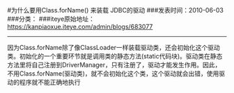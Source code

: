 #为什么要用Class.forName() 来装载 JDBC的驱动
###发表时间：2010-06-03
###分类：
###iteye原始地址：<a href="https://kanpiaoxue.iteye.com/admin/blogs/683077" target="_blank">https://kanpiaoxue.iteye.com/admin/blogs/683077</a>

---

<p>因为Class.forName除了像ClassLoader一样装载驱动类，还会初始化这个驱动类。初始化的一个重要环节就是调用类的静态方法(static代码块)。驱动类在静态方法里将自己注册到DriverManager，只有注册了，驱动才能发生作用。因此，不用Class.forName(驱动类)，就不会初始化这个类，这个驱动就会出错，使用驱动的程序就不能正确地执行</p>